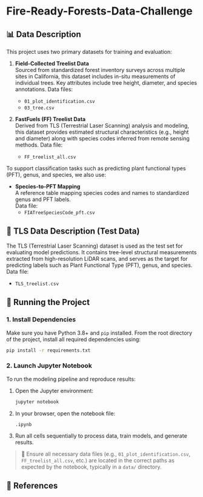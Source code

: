 # Fire-Ready-Forests-Data-Challenge



## 📊 Data Description

This project uses two primary datasets for training and evaluation:

1. **Field-Collected Treelist Data**  
   Sourced from standardized forest inventory surveys across multiple sites in California, this dataset includes in-situ measurements of individual trees. Key attributes include tree height, diameter, and species annotations. 
   Data files:  
   - `01_plot_identification.csv`  
   - `03_tree.csv`

3. **FastFuels (FF) Treelist Data**  
   Derived from TLS (Terrestrial Laser Scanning) analysis and modeling, this dataset provides estimated structural characteristics (e.g., height and diameter) along with species codes inferred from remote sensing methods. 
   Data file:  
   - `FF_treelist_all.csv`

To support classification tasks such as predicting plant functional types (PFT), genus, and species, we also use:

- **Species-to-PFT Mapping**  
  A reference table mapping species codes and names to standardized genus and PFT labels.  
  Data file:  
   - `FIATreeSpeciesCode_pft.csv`

## 🌲 TLS Data Description (Test Data)

The TLS (Terrestrial Laser Scanning) dataset is used as the test set for evaluating model predictions. It contains tree-level structural measurements extracted from high-resolution LiDAR scans, and serves as the target for predicting labels such as Plant Functional Type (PFT), genus, and species. 
 Data file:  
   - `TLS_treelist.csv`


## 🚀 Running the Project

### 1. Install Dependencies

Make sure you have Python 3.8+ and `pip` installed. From the root directory of the project, install all required dependencies using:

```bash
pip install -r requirements.txt
```

### 2. Launch Jupyter Notebook

To run the modeling pipeline and reproduce results:

1. Open the Jupyter environment:
    ```bash
    jupyter notebook
    ```

2. In your browser, open the notebook file:
    ```
    .ipynb
    ```

3. Run all cells sequentially to process data, train models, and generate results.

> 📁 Ensure all necessary data files (e.g., `01_plot_identification.csv`, `FF_treelist_all.csv`, etc.) are located in the correct paths as expected by the notebook, typically in a `data/` directory.




## 🔗 References
